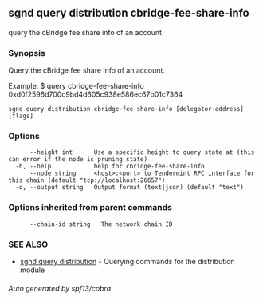 ## sgnd query distribution cbridge-fee-share-info

query the cBridge fee share info of an account

### Synopsis

Query the cBridge fee share info of an account.

Example:
$ <appd> query cbridge-fee-share-info 0xd0f2596d700c9bd4d605c938e586ec67b01c7364

```
sgnd query distribution cbridge-fee-share-info [delegator-address] [flags]
```

### Options

```
      --height int      Use a specific height to query state at (this can error if the node is pruning state)
  -h, --help            help for cbridge-fee-share-info
      --node string     <host>:<port> to Tendermint RPC interface for this chain (default "tcp://localhost:26657")
  -o, --output string   Output format (text|json) (default "text")
```

### Options inherited from parent commands

```
      --chain-id string   The network chain ID
```

### SEE ALSO

* [sgnd query distribution](sgnd_query_distribution.md)	 - Querying commands for the distribution module

###### Auto generated by spf13/cobra
